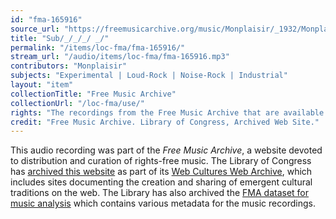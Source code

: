 ```yaml
---
id: "fma-165916"
source_url: "https://freemusicarchive.org/music/Monplaisir/_1932/Monplaisir_-__-_01_Sub-_-_-_-__-"
title: "Sub/_/_/_/ _/"
permalink: "/items/loc-fma/fma-165916/"
stream_url: "/audio/items/loc-fma/fma-165916.mp3"
contributors: "Monplaisir"
subjects: "Experimental | Loud-Rock | Noise-Rock | Industrial"
layout: "item"
collectionTitle: "Free Music Archive"
collectionUrl: "/loc-fma/use/"
rights: "The recordings from the Free Music Archive that are available on Citizen DJ have a CC0 1.0 Universal License (Public Domain Dedication) which means you can copy, modify, distribute and perform the work, even for commercial purposes, all without asking permission."
credit: "Free Music Archive. Library of Congress, Archived Web Site."
---
```


This audio recording was part of the _Free Music Archive_, a website devoted to distribution and curation of rights-free music. The Library of Congress has [archived this website](https://www.loc.gov/item/lcwaN0026492/) as part of its [Web Cultures Web Archive](https://www.loc.gov/collections/web-cultures-web-archive/about-this-collection/), which includes sites documenting the creation and sharing of emergent cultural traditions on the web. The Library has also archived the [FMA dataset for music analysis](https://catalog.loc.gov/vwebv/search?searchCode=LCCN&searchArg=2018655052&searchType=1&permalink=y) which contains various metadata for the music recordings.